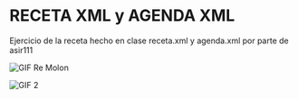 # RECETA XML y AGENDA XML


Ejercicio de la receta hecho en clase receta.xml y agenda.xml por parte de asir111

![GIF Re Molon](https://i.giphy.com/media/v1.Y2lkPTc5MGI3NjExMzFwMDV5YTV1dmh6ZmJxb2R1aGQxbnJsZXlsNjIyMXlrY2Jnbnd1ZiZlcD12MV9pbnRlcm5hbF9naWZfYnlfaWQmY3Q9Zw/psmK5DPuYDHL9KlNp2/giphy.gif)

![GIF 2](https://i.giphy.com/media/v1.Y2lkPTc5MGI3NjExMXJtbWxrYWgyaTMyeWdvaDVmdnk3NDE0bWt6d3Ftdjlzdzc4cXFraSZlcD12MV9pbnRlcm5hbF9naWZfYnlfaWQmY3Q9Zw/0DLgnHPNwnUt4jVKHe/giphy.gif)
